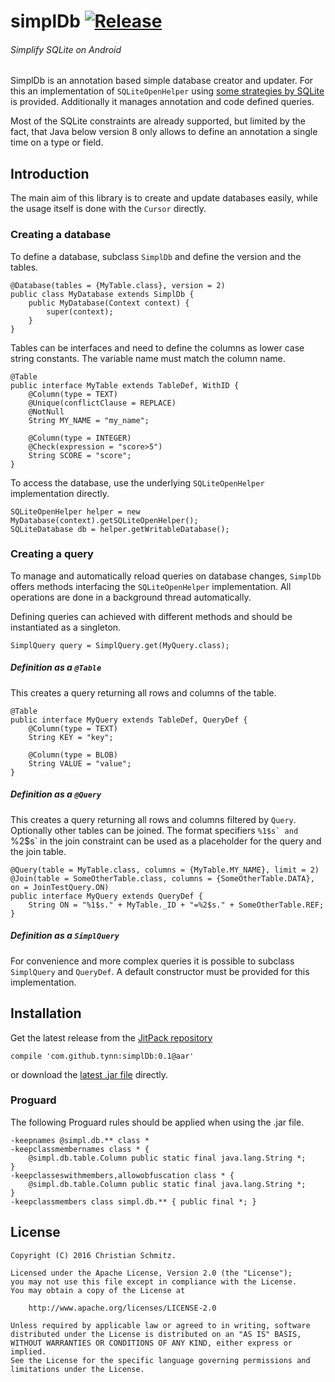 # simplDb [![Release][1]][2]
###### Simplify SQLite on Android

SimplDb is an annotation based simple database creator and updater. For this an
implementation of `SQLiteOpenHelper` using [some strategies by SQLite][1] is
provided. Additionally it manages annotation and code defined queries.

Most of the SQLite constraints are already supported, but limited by the fact, that Java below
version 8 only allows to define an annotation a single time on a type or field.


## Introduction

The main aim of this library is to create and update databases easily, while the
usage itself is done with the `Cursor` directly.

### Creating a database

To define a database, subclass `SimplDb` and define the version and the tables.

    @Database(tables = {MyTable.class}, version = 2)
    public class MyDatabase extends SimplDb {
        public MyDatabase(Context context) {
            super(context);
        }
    }

Tables can be interfaces and need to define the columns as lower case string
constants. The variable name must match the column name.

    @Table
    public interface MyTable extends TableDef, WithID {
        @Column(type = TEXT)
        @Unique(conflictClause = REPLACE)
        @NotNull
        String MY_NAME = "my_name";

        @Column(type = INTEGER)
        @Check(expression = "score>5")
        String SCORE = "score";
    }

To access the database, use the underlying `SQLiteOpenHelper` implementation directly.

    SQLiteOpenHelper helper = new MyDatabase(context).getSQLiteOpenHelper();
    SQLiteDatabase db = helper.getWritableDatabase();


### Creating a query

To manage and automatically reload queries on database changes, `SimplDb` offers methods interfacing
the `SQLiteOpenHelper` implementation. All operations are done in a background thread automatically.

Defining queries can achieved with different methods and should be instantiated as a singleton.

    SimplQuery query = SimplQuery.get(MyQuery.class);

##### Definition as a `@Table`

This creates a query returning all rows and columns of the table.

    @Table
    public interface MyQuery extends TableDef, QueryDef {
        @Column(type = TEXT)
        String KEY = "key";

        @Column(type = BLOB)
        String VALUE = "value";
    }

##### Definition as a `@Query`

This creates a query returning all rows and columns filtered by `Query`. Optionally other tables
can be joined. The format specifiers ``%1$s` and ``%2$s` in the join constraint can be used as a
placeholder for the query and the join table.

    @Query(table = MyTable.class, columns = {MyTable.MY_NAME}, limit = 2)
    @Join(table = SomeOtherTable.class, columns = {SomeOtherTable.DATA}, on = JoinTestQuery.ON)
    public interface MyQuery extends QueryDef {
        String ON = "%1$s." + MyTable._ID + "=%2$s." + SomeOtherTable.REF;
    }

##### Definition as a `SimplQuery`

For convenience and more complex queries it is possible to subclass `SimplQuery` and `QueryDef`.
A default constructor must be provided for this implementation.


## Installation

Get the latest release from the [JitPack repository][2]

    compile 'com.github.tynn:simplDb:0.1@aar'

or download the [latest .jar file][4] directly.

### Proguard

The following Proguard rules should be applied when using the .jar file.

    -keepnames @simpl.db.** class *
    -keepclassmembernames class * {
        @simpl.db.table.Column public static final java.lang.String *;
    }
    -keepclasseswithmembers,allowobfuscation class * {
        @simpl.db.table.Column public static final java.lang.String *;
    }
    -keepclassmembers class simpl.db.** { public final *; }


## License

    Copyright (C) 2016 Christian Schmitz.

    Licensed under the Apache License, Version 2.0 (the "License");
    you may not use this file except in compliance with the License.
    You may obtain a copy of the License at
   
        http://www.apache.org/licenses/LICENSE-2.0

    Unless required by applicable law or agreed to in writing, software
    distributed under the License is distributed on an "AS IS" BASIS,
    WITHOUT WARRANTIES OR CONDITIONS OF ANY KIND, either express or implied.
    See the License for the specific language governing permissions and
    limitations under the License.


 [1]: https://jitpack.io/v/tynn/simplDb.svg
 [2]: https://jitpack.io/#tynn/simplDb
 [3]: https://www.sqlite.org/lang_altertable.html#otheralter
 [4]: https://jitpack.io/com/github/tynn/simplDb/0.1/simplDb-0.1.jar
